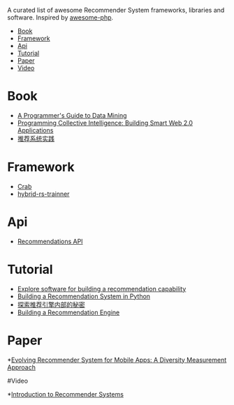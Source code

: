 A curated list of awesome Recommender System frameworks, libraries and software. Inspired by [awesome-php](https://github.com/vinta/awesome-python).

- [Book](#book)
- [Framework](#framework)
- [Api](#api)
- [Tutorial](#tutorial)
- [Paper](#paper)
- [Video](#video)

# Book

* [A Programmer's Guide to Data Mining](http://guidetodatamining.com/)
* [Programming Collective Intelligence: Building Smart Web 2.0 Applications](http://amzn.com/0596529325)
* [推荐系统实践](http://www.amazon.cn/dp/B008AK5YJO)


# Framework

* [Crab](http://muricoca.github.io/crab/)
* [hybrid-rs-trainner](https://github.com/SeniorSA/hybrid-rs-trainner)

# Api

* [Recommendations API](https://developer.bestbuy.com/documentation/recommendations-api)

# Tutorial

* [Explore software for building a recommendation capability](http://www.ibm.com/developerworks/library/os-recommender2/)
* [Building a Recommendation System in Python](http://nbviewer.ipython.org/gist/glamp/20a18d52c539b87de2af) 
* [探索推荐引擎内部的秘密](http://www.ibm.com/developerworks/cn/web/1103_zhaoct_recommstudy1/index.html)
* [Building a Recommendation Engine](http://blog.assembly.com/Building-a-Recommendation-Engine/)

# Paper

*[Evolving Recommender System for Mobile Apps: A Diversity Measurement Approach](https://www.google.com.hk/url?sa=t&rct=j&q=&esrc=s&source=web&cd=1&ved=0CCAQFjAA&url=http%3A%2F%2Fdx.doi.org%2F10.6029%2Fsmartcr.2013.03.001&ei=3akHVLObNsHi8AW61ICwAQ&usg=AFQjCNGKjF0IpVyBRh53G-PEJIRBXkogMg&cad=rjt)

#Video

*[Introduction to Recommender Systems](https://www.coursera.org/course/recsys)
